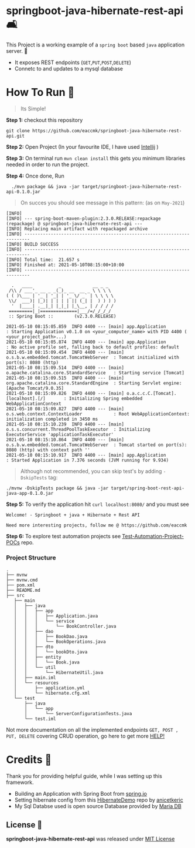 # springboot-java-hibernate-rest-api 🛋️

This Project is a working example of a `spring boot` based `java` application server. 🚀

- It exposes REST endpoints (`GET`,`PUT`,`POST`,`DELETE`)
- Connetc to and updates to a mysql database


# How To Run 🏃
>	Its Simple!

**Step 1:** checkout this repository

```console
git clone https://github.com/eaccmk/springboot-java-hibernate-rest-api.git
```

**Step 2:** Open Project (In your favourite IDE, I have used [Intellij] )

**Step 3:** On terminal run `mvn clean install` 
this gets you minimum libraries needed in order to run the project.

**Step 4:** Once done, Run 

```console
  ./mvn package && java -jar target/springboot-java-hibernate-rest-api-0.1.0.jar
```

> On succes you should see message in this pattern: (as on `May-2021`)

```console
[INFO]
[INFO] --- spring-boot-maven-plugin:2.3.0.RELEASE:repackage (repackage) @ springboot-java-hibernate-rest-api ---
[INFO] Replacing main artifact with repackaged archive
[INFO] ------------------------------------------------------------------------
[INFO] BUILD SUCCESS
[INFO] ------------------------------------------------------------------------
[INFO] Total time:  21.657 s
[INFO] Finished at: 2021-05-10T08:15:00+10:00
[INFO] ------------------------------------------------------------------------

  .   ____          _            __ _ _
 /\\ / ___'_ __ _ _(_)_ __  __ _ \ \ \ \
( ( )\___ | '_ | '_| | '_ \/ _` | \ \ \ \
 \\/  ___)| |_)| | | | | || (_| |  ) ) ) )
  '  |____| .__|_| |_|_| |_\__, | / / / /
 =========|_|==============|___/=/_/_/_/
 :: Spring Boot ::        (v2.3.0.RELEASE)

2021-05-10 08:15:05.859  INFO 4400 --- [main] app.Application                          : Starting Application v0.1.0 on <your_computer_name> with PID 4400 ( <your_project_path>...)
2021-05-10 08:15:05.874  INFO 4400 --- [main] app.Application                          : No active profile set, falling back to default profiles: default
2021-05-10 08:15:09.454  INFO 4400 --- [main] o.s.b.w.embedded.tomcat.TomcatWebServer  : Tomcat initialized with port(s): 8080 (http)
2021-05-10 08:15:09.514  INFO 4400 --- [main] o.apache.catalina.core.StandardService   : Starting service [Tomcat]
2021-05-10 08:15:09.515  INFO 4400 --- [main] org.apache.catalina.core.StandardEngine  : Starting Servlet engine: [Apache Tomcat/9.0.35]
2021-05-10 08:15:09.826  INFO 4400 --- [main] o.a.c.c.C.[Tomcat].[localhost].[/]       : Initializing Spring embedded WebApplicationContext
2021-05-10 08:15:09.827  INFO 4400 --- [main] o.s.web.context.ContextLoader            : Root WebApplicationContext: initialization completed in 3450 ms
2021-05-10 08:15:10.239  INFO 4400 --- [main] o.s.s.concurrent.ThreadPoolTaskExecutor  : Initializing ExecutorService 'applicationTaskExecutor'
2021-05-10 08:15:10.864  INFO 4400 --- [main] o.s.b.w.embedded.tomcat.TomcatWebServer  : Tomcat started on port(s): 8080 (http) with context path ''
2021-05-10 08:15:10.917  INFO 4400 --- [main] app.Application                          : Started Application in 7.376 seconds (JVM running for 9.934)

```

> Although not recommended, you can skip test's by adding `-DskipTests` tag:


```console
./mvnw -DskipTests package && java -jar target/spring-boot-rest-api-java-app-0.1.0.jar
```


**Step 5:** To verify the application hit `curl localhost:8080/` and you must see

```console
Welcome! - Springboot + java + Hibernate + Rest API

Need more interesting projects, follow me @ https://github.com/eaccmk

```

**Step 6:** To explore test automation projects see [Test-Automation-Project-POCs] repo.

### Project Structure

```console
.
├── mvnw
├── mvnw.cmd
├── pom.xml
├── README.md
├── src
   ├── main
   │   ├── java
   │   │   ├── app
   │   │   │   ├── Application.java
   │   │   │   └── service
   │   │   │       └── BookController.java
   │   │   ├── dao
   │   │   │   ├── BookDao.java
   │   │   │   └── BookOperations.java
   │   │   ├── dto
   │   │   │   └── bookDto.java
   │   │   ├── entity
   │   │   │   └── Book.java
   │   │   └── util
   │   │       └── HibernateUtil.java
   │   ├── main.iml
   │   └── resources
   │       ├── application.yml
   │       └── hibernate.cfg.xml
   └── test
       ├── java
       │   └── app
       │       └── ServerConfigurationTests.java
       └── test.iml
```

Not more documentation on all the implemented endpoints `GET, POST , PUT, DELETE` covering CRUD operation, go here to get more [HELP!]
# Credits 🙏

Thank you for providing helpful guide, while I was setting up this framework.
- Building an Application with Spring Boot from [spring.io]
- Setting hibernate config from this [HibernateDemo] repo by [anicetkeric]
- My Sql Databse used is open source Database provided by [Maria DB]


## License 🔰

**springboot-java-hibernate-rest-api** was released under [MIT License](LICENSE)


[\\]: <> (This is a commented section and should not be visible in README file)

[HELP!]: <wiki/README.md>
[Test-Automation-Project-POCs]: <https://github.com/eaccmk/Test-Automation-Project-POCs>
[Intellij]: <https://www.jetbrains.com/idea/download/>
[HibernateDemo]: <https://github.com/anicetkeric/HibernateDemo>
[anicetkeric]: <https://github.com/anicetkeric>
[Maria DB]: <https://mariadb.com/kb/en/show-databases/>
[spring.io]: <https://spring.io/guides/gs/spring-boot/>
